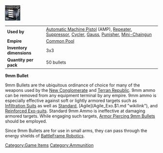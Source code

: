 ![](images/9mmbullet.jpg "9mmbullet.jpg")

|                          |                                                                                                                                                                                                                                                                                                |
| ------------------------ | ---------------------------------------------------------------------------------------------------------------------------------------------------------------------------------------------------------------------------------------------------------------------------------------------- |
| **Used by**              | [Automatic Machine Pistol](Automatic_Machine_Pistol.md "wikilink") (AMP), [Repeater](Repeater.md "wikilink"), [Suppressor](Suppressor.md "wikilink"), [Cycler](Cycler.md "wikilink"), [Gauss](Gauss.md "wikilink"), [Punisher](Punisher.md "wikilink"), [Mini-Chaingun](Mini.$1.md "wikilink") |
| **Empire**               | [Common Pool](Common_Pool.md "wikilink")                                                                                                                                                                                                                                                       |
| **Inventory dimensions** | 3x3                                                                                                                                                                                                                                                                                            |
| **Quantity per pack**    | 50 bullets                                                                                                                                                                                                                                                                                     |

**9mm Bullet**

9mm Bullets are the ubiquitous ordinance of choice for many of the
weapons used by the [New Conglomerate](New_Conglomerate.md "wikilink") and
[Terran Republic](Terran_Republic.md "wikilink"). 9mm ammo can be removed
from any equipment terminal by any empire. 9mm ammo is especially
effective against soft or lightly armored targets such as [Infiltration
Suits](Infiltration_Suit.md "wikilink") as well as
[Standard](Standard_Exo.$1.md "wikilink"),
[Agile](Agile_Exo.$1.md "wikilink"), and [Reinforced
Exo-suits](Reinforced_Exo.$1.md "wikilink"). Standard 9mm Ammo is
ineffective at damaging armored targets. While engaging such targets,
[Armor Piercing 9mm Bullets](AP_9mm_Bullet.md "wikilink") should be
employed.

Since 9mm Bullets are for use in small arms, they can pass through the
energy shields of [BattleFrame
Robotics](BattleFrame_Robotics.md "wikilink").

[Category:Game Items](Category:Game_Items.md "wikilink")
[Category:Ammunition](Category:Ammunition.md "wikilink")
